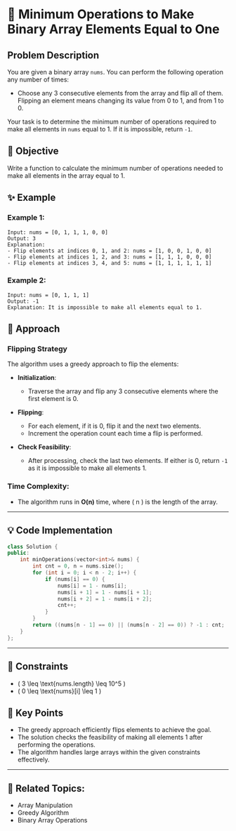 # 🔄 **Minimum Operations to Make Binary Array Elements Equal to One**

## Problem Description

You are given a binary array `nums`. You can perform the following operation any number of times:

- Choose any 3 consecutive elements from the array and flip all of them. Flipping an element means changing its value from 0 to 1, and from 1 to 0.

Your task is to determine the minimum number of operations required to make all elements in `nums` equal to 1. If it is impossible, return `-1`.

## 🎯 **Objective**

Write a function to calculate the minimum number of operations needed to make all elements in the array equal to 1.

## ✨ **Example**

### Example 1:
```plaintext
Input: nums = [0, 1, 1, 1, 0, 0]
Output: 3
Explanation:
- Flip elements at indices 0, 1, and 2: nums = [1, 0, 0, 1, 0, 0]
- Flip elements at indices 1, 2, and 3: nums = [1, 1, 1, 0, 0, 0]
- Flip elements at indices 3, 4, and 5: nums = [1, 1, 1, 1, 1, 1]
```

### Example 2:
```plaintext
Input: nums = [0, 1, 1, 1]
Output: -1
Explanation: It is impossible to make all elements equal to 1.
```

## 🚀 **Approach**

### **Flipping Strategy**

The algorithm uses a greedy approach to flip the elements:

- **Initialization**:
  - Traverse the array and flip any 3 consecutive elements where the first element is 0.

- **Flipping**:
  - For each element, if it is 0, flip it and the next two elements.
  - Increment the operation count each time a flip is performed.

- **Check Feasibility**:
  - After processing, check the last two elements. If either is 0, return `-1` as it is impossible to make all elements 1.

### **Time Complexity**:
- The algorithm runs in **O(n)** time, where \( n \) is the length of the array.

---

## 💡 **Code Implementation**

```cpp
class Solution {
public:
    int minOperations(vector<int>& nums) {
        int cnt = 0, n = nums.size();
        for (int i = 0; i < n - 2; i++) {
            if (nums[i] == 0) {
                nums[i] = 1 - nums[i];
                nums[i + 1] = 1 - nums[i + 1];
                nums[i + 2] = 1 - nums[i + 2];
                cnt++;
            }
        }
        return ((nums[n - 1] == 0) || (nums[n - 2] == 0)) ? -1 : cnt;
    }
};
```

---

## 🔧 **Constraints**

- \( 3 \leq \text{nums.length} \leq 10^5 \)
- \( 0 \leq \text{nums}[i] \leq 1 \)

## 🌟 **Key Points**

- The greedy approach efficiently flips elements to achieve the goal.
- The solution checks the feasibility of making all elements 1 after performing the operations.
- The algorithm handles large arrays within the given constraints effectively.

---

## 🔗 **Related Topics**:
- Array Manipulation
- Greedy Algorithm
- Binary Array Operations